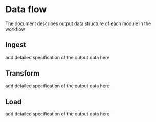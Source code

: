 # Data flow
The document describes output data structure of each module in the workflow

## Ingest
add detailed specification of the output data here

## Transform
add detailed specification of the output data here

## Load
add detailed specification of the output data here
